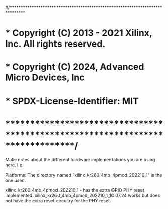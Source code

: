 #/******************************************************************************
# * Copyright (C) 2013 - 2021 Xilinx, Inc.  All rights reserved.
# * Copyright (C) 2024, Advanced Micro Devices, Inc
# * SPDX-License-Identifier: MIT
# ******************************************************************************/


Make notes about the different hardware implementations you are using here. I.e.

Platforms:
The directory named "xilinx_kr260_4mb_4pmod_202210_1" is the one used.

xilinx_kr260_4mb_4pmod_202210_1 - has the extra GPIO PHY reset implemented.
xilinx_kr260_4mb_4pmod_202210_1_10.07.24 works but does not have the extra
reset circuitry for the PHY reset. 
